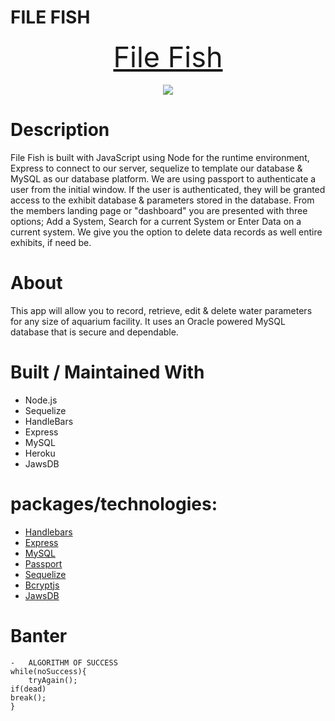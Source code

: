 # FILE FISH

<p align="center">
  <!-- <b>Visit Live Site</b><br> -->
  <a href="https://file-fish.herokuapp.com/" style="font-size: 45px">File Fish</a> 
  <br><br>
  <img src="public/img/fileFish-dashboard.png">
</p>

# Description

File Fish is built with JavaScript using Node for the runtime environment, Express to connect to our server, sequelize to template our database & MySQL as our database platform. We are using passport to authenticate a user from the initial window. If the user is authenticated, they will be granted access to the exhibit database & parameters stored in the database. From the members landing page or "dashboard" you are presented with three options; Add a System, Search for a current System or Enter Data on a current system. We give you the option to delete data records as well entire exhibits, if need be.

# About

This app will allow you to record, retrieve, edit & delete water parameters for any size of aquarium facility.
It uses an Oracle powered MySQL database that is secure and dependable.

# Built / Maintained With

- Node.js
- Sequelize
- HandleBars
- Express
- MySQL
- Heroku
- JawsDB

# packages/technologies:

- [Handlebars](https://www.npmjs.com/package/handlebars)
- [Express](https://www.npmjs.com/package/express)
- [MySQL](https://www.npmjs.com/package/mysql)
- [Passport](https://www.npmjs.com/package/passport)
- [Sequelize](https://www.npmjs.com/package/sequelize)
- [Bcryptjs](https://www.npmjs.com/package/bcryptjs)
- [JawsDB](https://elements.heroku.com/addons/jawsdb)

# Banter

    -   ALGORITHM OF SUCCESS
    while(noSuccess){
        tryAgain();
    if(dead)
    break();
    }
